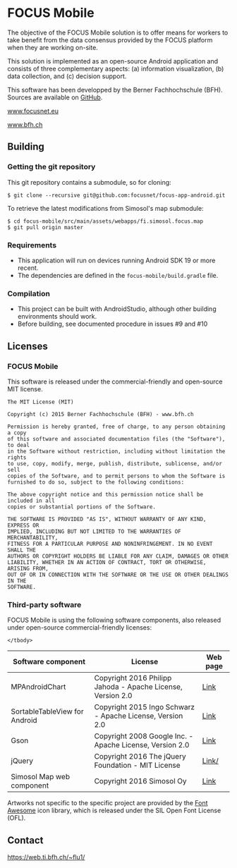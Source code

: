 # FOCUS Mobile

<p>The objective of the FOCUS Mobile solution is to offer means for workers to take benefit from the
    data consensus provided by the FOCUS platform when they are working on-site.</p>

<p>This solution is implemented as an open-source Android application and consists of three
    complementary aspects: (a) information visualization, (b) data collection, and (c) decision
    support.</p>

<p>This software has been developped by the Berner Fachhochschule (BFH). Sources are available on
    <a href="https://github.com/focusnet/focus-app-android">GitHub</a>.</p>

<p><a href="http://www.focusnet.eu">www.focusnet.eu</a></p>
<p><a href="http://www.bfh.ch">www.bfh.ch</a></p>

## Building

### Getting the git repository

This git repository contains a submodule, so for cloning:

````
$ git clone --recursive git@github.com:focusnet/focus-app-android.git
````

To retrieve the latest modifications from Simosol's map submodule:

````
$ cd focus-mobile/src/main/assets/webapps/fi.simosol.focus.map
$ git pull origin master
````

### Requirements

- This application will run on devices running Android SDK 19 or more recent. 
- The dependencies are defined in the `focus-mobile/build.gradle` file.

### Compilation

- This project can be built with AndroidStudio, although other building environments should work.
- Before building, see documented procedure in issues #9 and #10


## Licenses

### FOCUS Mobile

This software is released under the commercial-friendly and open-source MIT license.

````
The MIT License (MIT)

Copyright (c) 2015 Berner Fachhochschule (BFH) - www.bfh.ch

Permission is hereby granted, free of charge, to any person obtaining a copy
of this software and associated documentation files (the "Software"), to deal
in the Software without restriction, including without limitation the rights
to use, copy, modify, merge, publish, distribute, sublicense, and/or sell
copies of the Software, and to permit persons to whom the Software is
furnished to do so, subject to the following conditions:

The above copyright notice and this permission notice shall be included in all
copies or substantial portions of the Software.

THE SOFTWARE IS PROVIDED "AS IS", WITHOUT WARRANTY OF ANY KIND, EXPRESS OR
IMPLIED, INCLUDING BUT NOT LIMITED TO THE WARRANTIES OF MERCHANTABILITY,
FITNESS FOR A PARTICULAR PURPOSE AND NONINFRINGEMENT. IN NO EVENT SHALL THE
AUTHORS OR COPYRIGHT HOLDERS BE LIABLE FOR ANY CLAIM, DAMAGES OR OTHER
LIABILITY, WHETHER IN AN ACTION OF CONTRACT, TORT OR OTHERWISE, ARISING FROM,
OUT OF OR IN CONNECTION WITH THE SOFTWARE OR THE USE OR OTHER DEALINGS IN THE
SOFTWARE.
````


### Third-party software


<p>FOCUS Mobile is using the following software components, also released under open-source
    commercial-friendly licenses:</p>

<table>
    <thead>
    <tr>
        <th>Software component</th>
        <th>License</th>
        <th>Web page</th>
    </tr>
    </thead>
    <tbody>
    <tr>
        <td>MPAndroidChart</td>
        <td>Copyright 2016 Philipp Jahoda - Apache License, Version 2.0</td>
        <td><a href="https://github.com/PhilJay/MPAndroidChart">Link</a></td>
    </tr>
    <tr>
        <td>SortableTableView for Android</td>
        <td>Copyright 2015 Ingo Schwarz - Apache License, Version 2.0</td>
        <td><a href="https://github.com/ISchwarz23/SortableTableView">Link</a></td>
    </tr>
    <tr>
        <td>Gson</td>
        <td>Copyright 2008 Google Inc. - Apache License, Version 2.0</td>
        <td><a href="https://github.com/google/gson">Link</a></td>
    </tr>
    <tr>
        <td>jQuery</td>
        <td>Copyright 2016 The jQuery Foundation - MIT License</td>
        <td><a href="https://jquery.com/">Link/</a></td>
    </tr>
    <tr>
        <td>Simosol Map web component</td>
        <td>Copyright 2016 Simosol Oy</td>
        <td><a href="https://github.com/focusnet/fi.simosol.focus.map">Link</a></td>
    </tr>
    
    </tbody>
<!--
FIXME Google Maps API ?
-->
</table>

<p>Artworks not specific to the specific project are provided by the <a href="http://fontawesome.io/">Font Awesome</a> icon library,
    which is released under the SIL Open Font License (OFL).</p>


## Contact

https://web.ti.bfh.ch/~flu1/

